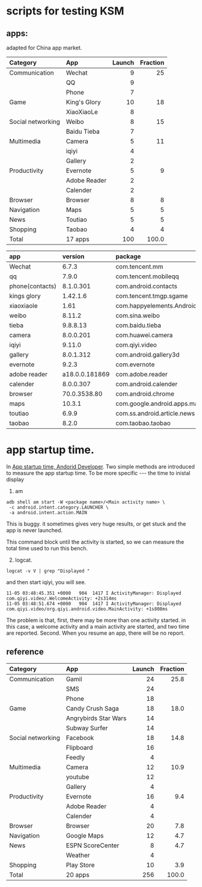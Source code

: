 # scripts for testing KSM

## apps:

adapted for China app market.

| Category          | App          | Launch | Fraction |
| :--               | :--          |    --: |      --: |
| Communication     | Wechat       |      9 |       25 |
|                   | QQ           |      9 |          |
|                   | Phone        |      7 |          |
| Game              | King's Glory |     10 |       18 |
|                   | XiaoXiaoLe   |      8 |          |
| Social networking | Weibo        |      8 |       15 |
|                   | Baidu Tieba  |      7 |          |
| Multimedia        | Camera       |      5 |       11 |
|                   | iqiyi        |      4 |          |
|                   | Gallery      |      2 |          |
| Productivity      | Evernote     |      5 |        9 |
|                   | Adobe Reader |      2 |          |
|                   | Calender     |      2 |          |
| Browser           | Browser      |      8 |        8 |
| Navigation        | Maps         |      5 |        5 |
| News              | Toutiao      |      5 |        5 |
| Shopping          | Taobao       |      4 |        4 |
| Total             | 17 apps      |    100 |    100.0 |

| app             |        version | package                         |
| :--             |            :-- | :--                             |
| Wechat          |          6.7.3 | com.tencent.mm                  |
| qq              |          7.9.0 | com.tencent.mobileqq            |
| phone(contacts) |      8.1.0.301 | com.android.contacts            |
| kings glory     |       1.42.1.6 | com.tencent.tmgp.sgame          |
| xiaoxiaole      |           1.61 | com.happyelements.AndroidAnimal |
| weibo           |         8.11.2 | com.sina.weibo                  |
| tieba           |       9.8.8.13 | com.baidu.tieba                 |
| camera          |      8.0.0.201 | com.huawei.camera               |
| iqiyi           |         9.11.0 | com.qiyi.video                  |
| gallery         |      8.0.1.312 | com.android.gallery3d           |
| evernote        |          9.2.3 | com.evernote                    |
| adobe reader    | a18.0.0.181869 | com.adobe.reader                |
| calender        |      8.0.0.307 | com.android.calender            |
| browser         |   70.0.3538.80 | com.android.chrome              |
| maps            |         10.3.1 | com.google.android.apps.maps    |
| toutiao         |          6.9.9 | com.ss.android.article.news     |
| taobao          |          8.2.0 | com.taobao.taobao               |

# app startup time.

In [App startup time, Andorid
Developer](https://developer.android.com/topic/performance/vitals/launch-time).
Two simple methods are introduced to measure the app startup time. To be more
specific --- the time to inistal display

1. am

``` shell
adb shell am start -W <package name>/<Main activity name> \
 -c android.intent.category.LAUNCHER \
 -a android.intent.action.MAIN 
```

This is buggy. it sometimes gives very huge results, or get stuck and the app is
never launched. 

This command block until the activity is started, so we
can measure the total time used to run this bench.

2. logcat.

```
logcat -v V | grep "Displayed "
```
and then start iqiyi, you will see.

```
11-05 03:48:45.351 +0000   904  1417 I ActivityManager: Displayed com.qiyi.video/.WelcomeActivity: +2s314ms
11-05 03:48:51.674 +0000   904  1417 I ActivityManager: Displayed com.qiyi.video/org.qiyi.android.video.MainActivity: +1s808ms
```

The problem is that, first, there may be more than one activity started. in this
case, a welcome activity and a main activity are started, and two time are
reported. Second. When you resume an app, there will be no report.

## reference

| Category          | App                  | Launch | Fraction |
| :--               | :--                  |    --: |      --: |
| Communication     | Gamil                |     24 |     25.8 |
|                   | SMS                  |     24 |          |
|                   | Phone                |     18 |          |
| Game              | Candy Crush Saga     |     18 |     18.0 |
|                   | Angrybirds Star Wars |     14 |          |
|                   | Subway Surfer        |     14 |          |
| Social networking | Facebook             |     18 |     14.8 |
|                   | Flipboard            |     16 |          |
|                   | Feedly               |      4 |          |
| Multimedia        | Camera               |     12 |     10.9 |
|                   | youtube              |     12 |          |
|                   | Gallery              |      4 |          |
| Productivity      | Evernote             |     16 |      9.4 |
|                   | Adobe Reader         |      4 |          |
|                   | Calender             |      4 |          |
| Browser           | Browser              |     20 |      7.8 |
| Navigation        | Google Maps          |     12 |      4.7 |
| News              | ESPN ScoreCenter     |      8 |      4.7 |
|                   | Weather              |      4 |          |
| Shopping          | Play Store           |     10 |      3.9 |
| Total             | 20 apps              |    256 |    100.0 |
